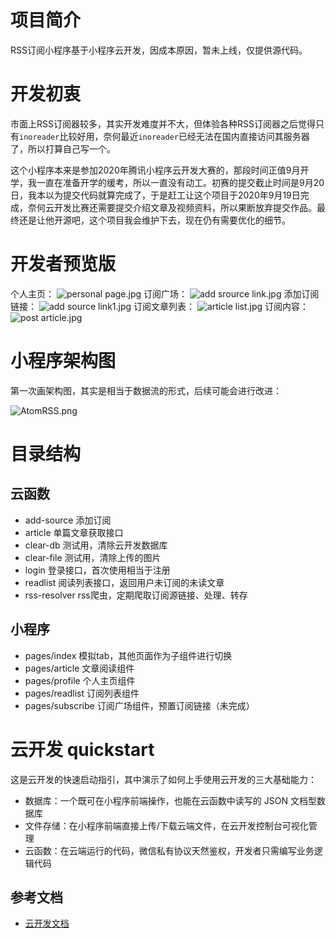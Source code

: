 # 项目简介

RSS订阅小程序基于小程序云开发，因成本原因，暂未上线，仅提供源代码。

# 开发初衷

市面上RSS订阅器较多，其实开发难度并不大，但体验各种RSS订阅器之后觉得只有`inoreader`比较好用，奈何最近`inoreader`已经无法在国内直接访问其服务器了，所以打算自己写一个。

这个小程序本来是参加2020年腾讯小程序云开发大赛的，那段时间正值9月开学，我一直在准备开学的缓考，所以一直没有动工。初赛的提交截止时间是9月20日，我本以为提交代码就算完成了，于是赶工让这个项目于2020年9月19日完成，奈何云开发比赛还需要提交介绍文章及视频资料，所以果断放弃提交作品。最终还是让他开源吧，这个项目我会维护下去，现在仍有需要优化的细节。

# 开发者预览版
个人主页：
![personal page.jpg](https://i.loli.net/2020/11/04/yUHsqLY9kVntIz5.jpg)
订阅广场：
![add srource link.jpg](https://i.loli.net/2020/11/04/scV32UdEyYuANFi.jpg)
添加订阅链接：
![add source link1.jpg](https://i.loli.net/2020/11/04/PyjoKDvAhB7ZEkH.jpg)
订阅文章列表：
![article list.jpg](https://i.loli.net/2020/11/04/6T3K4ciajEFzxqV.jpg)
订阅内容：
![post article.jpg](https://i.loli.net/2020/11/04/1J8BuLDIzNZfkld.jpg)

# 小程序架构图

第一次画架构图，其实是相当于数据流的形式，后续可能会进行改进：

![AtomRSS.png](https://i.loli.net/2020/11/04/6slVxY1aACMK8jp.png)

# 目录结构

## 云函数

- add-source
添加订阅
- article
单篇文章获取接口
- clear-db
测试用，清除云开发数据库
- clear-file
测试用，清除上传的图片
- login
登录接口，首次使用相当于注册
- readlist
阅读列表接口，返回用户未订阅的未读文章
- rss-resolver
rss爬虫，定期爬取订阅源链接、处理、转存

## 小程序

- pages/index
模拟tab，其他页面作为子组件进行切换
- pages/article
文章阅读组件
- pages/profile
个人主页组件
- pages/readlist
订阅列表组件
- pages/subscribe
订阅广场组件，预置订阅链接（未完成）

# 云开发 quickstart

这是云开发的快速启动指引，其中演示了如何上手使用云开发的三大基础能力：

- 数据库：一个既可在小程序前端操作，也能在云函数中读写的 JSON 文档型数据库
- 文件存储：在小程序前端直接上传/下载云端文件，在云开发控制台可视化管理
- 云函数：在云端运行的代码，微信私有协议天然鉴权，开发者只需编写业务逻辑代码

## 参考文档

- [云开发文档](https://developers.weixin.qq.com/miniprogram/dev/wxcloud/basis/getting-started.html)


